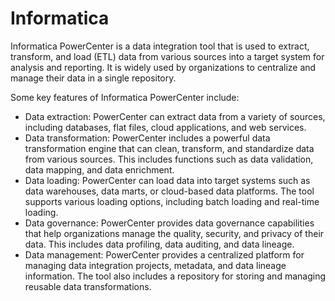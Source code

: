 # Informatica 


Informatica PowerCenter is a data integration tool that is used to extract, transform, and load (ETL) data from various sources into a target system for analysis and reporting. It is widely used by organizations to centralize and manage their data in a single repository.

Some key features of Informatica PowerCenter include:
- Data extraction: PowerCenter can extract data from a variety of sources, including databases, flat files, cloud applications, and web services.
- Data transformation: PowerCenter includes a powerful data transformation engine that can clean, transform, and standardize data from various sources. This includes functions such as data validation, data mapping, and data enrichment.
- Data loading: PowerCenter can load data into target systems such as data warehouses, data marts, or cloud-based data platforms. The tool supports various loading options, including batch loading and real-time loading.
- Data governance: PowerCenter provides data governance capabilities that help organizations manage the quality, security, and privacy of their data. This includes data profiling, data auditing, and data lineage.
- Data management: PowerCenter provides a centralized platform for managing data integration projects, metadata, and data lineage information. The tool also includes a repository for storing and managing reusable data transformations.
